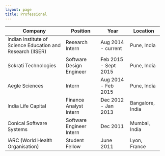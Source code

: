 ```yaml
---
layout: page
title: Professional
---
```


Company   | Position   | Year   |   Location 
------------   |   -------------   |   -------------   |   -------------
Indian Institute of Science Education and Research (IISER)	| Research Intern | Aug 2014 - current | Pune, India 
Sokrati Technologies | Software Design Engineer | Feb 2015 - Sept 2015 | Pune, India   
Aegle Sciences | Intern | Aug 2014 - Feb 2015 | Pune, India   
India Life Capital | Finance Analyst Intern | Dec 2012 - Jan 2013 | Bangalore, India  
Conical Software Systems | Software Engineer Intern | Dec 2011 | Mumbai, India   
IARC (World Health Organisation) | Student Fellow | June 2011 | Lyon, France    

